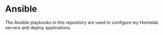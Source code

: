 # Ansible

The Ansible playbooks in this repository are used to configure my Homelab servers and deploy applications.
